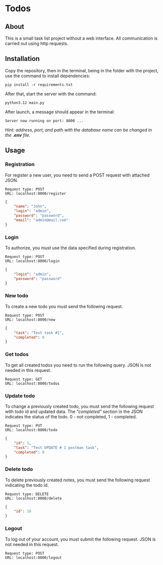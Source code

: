 # Todos

## About
This is a small task list project without a web interface. All communication is carried out using http requests.

## Installation
Copy the repository, then in the terminal, being in the folder with the project, use the command to install dependencies: 
```
pip install -r requirements.txt
```

After that, start the server with the command:
```
python3.12 main.py
```

After launch, a message should appear in the terminal:
```
Server now running on port: 8000 ...
```

*Hint: address, port, and path with the database name can be changed in the **.env** file.*

## Usage

### Registration
For register a new user, you need to send a POST request with attached JSON.

    Request type: POST
    URL: localhost:8000/register

```json
{
    "name": "John",
    "login": "admin",
    "password": "password",
    "email": "admin@mail.com"
}
```

### Login
To authorize, you must use the data specified during registration.

    Request type: POST
    URL: localhost:8000/login
```json
{
    "login": "admin",
    "password": "password"
}
```

### New todo
To create a new todo you must send the following request.

    Request type: POST
    URL: localhost:8000/new
```json
{
    "task": "Test task #1",
    "completed": 0
}
```

### Get todos
To get all created todos you need to run the following query. JSON is not needed in this request.

    Request type: GET
    URL: localhost:8000/todos


### Update todo
To change a previously created todo, you must send the following request with todo id and updated data. The *"completed"* section in the JSON indicates the status of the todo. 0 - not completed, 1 - completed.

    Request type: PUT
    URL: localhost:8000/todo
```json
{
    "id": 1,
    "task": "Test UPDATE # 1 postman task",
    "completed": 0
}
```

### Delete todo
To delete previously created notes, you must send the following request indicating the todo id.

    Request type: DELETE
    URL: localhost:8000/delete
```json
{
    "id": 16
}
```

### Logout
To log out of your account, you must submit the following request. JSON is not needed in this request.

    Request type: POST
    URL: localhost:8000/logout